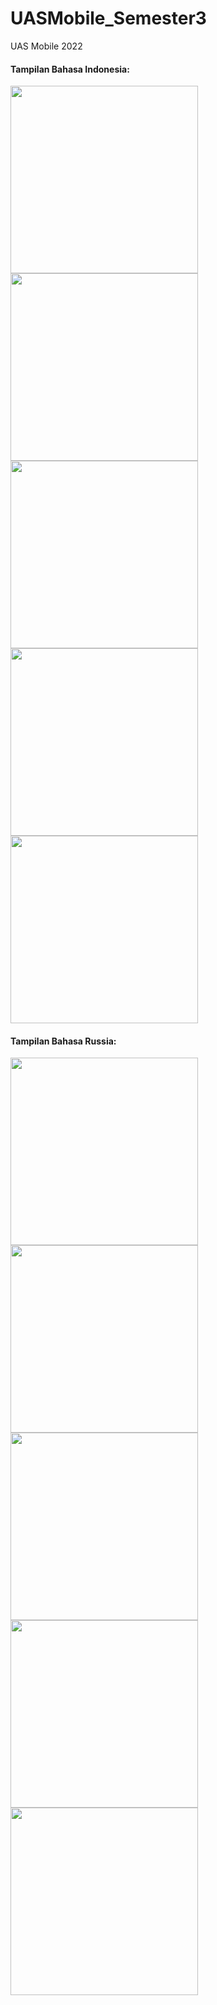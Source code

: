 # UASMobile_Semester3
UAS Mobile 2022
<div>
<h4>Tampilan Bahasa Indonesia:</h4>
<image style="width: 300px" src="datadiri.gif">
<image style="height: 300px" src="permainan.gif">
<image style="width: 300px" src="film.gif">
<image style="height: 300px" src="rekomendasi.gif">
<image style="width: 300px" src="semua_kontent.gif">
</div>
<div>
<h4>Tampilan Bahasa Russia:</h4>
<image style="width: 300px" src="datadiri_russia.gif">
<image style="height: 300px" src="permainan_russia.gif">
<image style="width: 300px" src="film_russia.gif">
<image style="height: 300px" src="rekomendasi_russia.gif">
<image style="width: 300px" src="semua_kontent_russia.gif">
</div>
